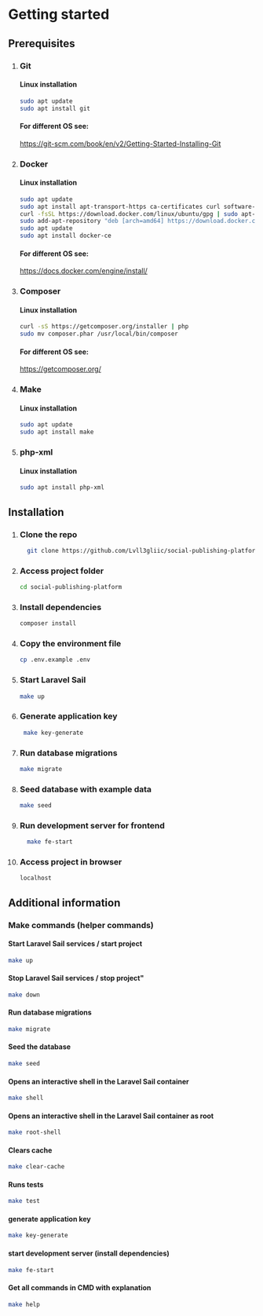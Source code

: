 # Getting started

## Prerequisites

1. ### Git
    #### Linux installation
    ```sh
    sudo apt update
    sudo apt install git
   ```
    #### For different OS see:
    https://git-scm.com/book/en/v2/Getting-Started-Installing-Git

2. ### Docker
    #### Linux installation
    ```sh
    sudo apt update
    sudo apt install apt-transport-https ca-certificates curl software-properties-common
    curl -fsSL https://download.docker.com/linux/ubuntu/gpg | sudo apt-key add -
    sudo add-apt-repository "deb [arch=amd64] https://download.docker.com/linux/ubuntu $(lsb_release -cs) stable"
    sudo apt update
    sudo apt install docker-ce
   ```
    #### For different OS see:
    https://docs.docker.com/engine/install/


3. ### Composer 
   #### Linux installation
    ```sh
    curl -sS https://getcomposer.org/installer | php
    sudo mv composer.phar /usr/local/bin/composer
   ```
   #### For different OS see:
    https://getcomposer.org/

4. ### Make
   #### Linux installation
    ```sh
    sudo apt update
    sudo apt install make
   ```
4. ### php-xml
   #### Linux installation
    ```sh
    sudo apt install php-xml
   ```
## Installation

1. ### Clone the repo
     ```sh
       git clone https://github.com/Lvll3gliic/social-publishing-platform.git
   ```
2. ### Access project folder

     ```sh
    cd social-publishing-platform
   ```
3. ### Install dependencies
    ```sh
    composer install
   ```
4. ### Copy the environment file
      ```sh
    cp .env.example .env
   ```
5. ### Start Laravel Sail
      ```sh
    make up 
   ```
6. ### Generate application key
   ```sh
    make key-generate 
   ```
7. ### Run database migrations
    ```sh
    make migrate 
   ```
8. ### Seed database with example data
    ```sh
    make seed 
   ```
9. ### Run development server for frontend
   ```sh
     make fe-start
   ```
10. ### Access project in browser
    ```sh
    localhost
    ```

## Additional information
### Make commands (helper commands)
#### Start Laravel Sail services / start project
```sh
make up 
   ```
#### Stop Laravel Sail services / stop project"
```sh
make down 
   ```
#### Run database migrations
```sh
make migrate 
   ```
#### Seed the database
```sh
make seed 
   ```
#### Opens an interactive shell in the Laravel Sail container
```sh
make shell 
   ```
#### Opens an interactive shell in the Laravel Sail container as root
```sh
make root-shell 
   ```
#### Clears cache
```sh
make clear-cache 
   ```
#### Runs tests
```sh
make test 
   ```
#### generate application key
```sh
make key-generate 
   ```
#### start development server (install dependencies)
```sh
make fe-start 
   ```
#### Get all commands in CMD with explanation
```sh
make help 
   ```

